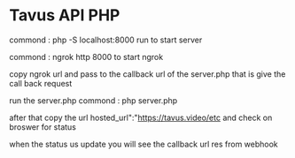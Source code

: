 ﻿# Tavus API PHP
commond : php -S localhost:8000
run to start server

commond : ngrok http 8000 
to start ngrok 

copy ngrok url and pass to the callback url of the server.php 
that is give the call back request 

run the server.php 
commond :  php server.php

after that copy the url hosted_url":"https://tavus.video/etc and check on broswer for status 

when the status us update you will see the callback url res from webhook
